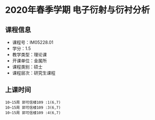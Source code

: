 # 2020年春季学期 电子衍射与衍衬分析 






## 课程信息

- 课程号：IM05228.01
- 学分：1.5
- 教学类型：理论课
- 开课单位：金属所
- 课程类别：硕士
- 课程层次：研究生课程

## 上课时间

```
10~15周 郭可信楼109 :1(6,7)
10~15周 郭可信楼109 :3(6,7)
10~15周 郭可信楼109 :4(6,7)
```

